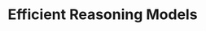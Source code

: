 ---
title: Efficient Reasoning Models
layout: intern
start_date: 2025-01-24
end_date: 2024-05-23

lab_name: "xML Lab, National University of Singapore"
lab_link: "https://sites.google.com/view/xml-nus"

supervisor_name: "Prof Xinchao Wang"
supervisor_link: "https://sites.google.com/site/sitexinchaowang/"
---